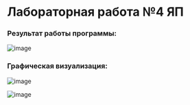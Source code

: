 # Лабораторная работа №4 ЯП

### Результат работы программы:
![image](https://user-images.githubusercontent.com/85176272/213520034-4e18b338-a0da-4f7c-bc89-1d18e2f5919a.png)

### Графическая визуализация:
![image](https://user-images.githubusercontent.com/85176272/213520139-2c3e3b20-e53f-4a7f-9e34-017c5660fa8e.png)

![image](https://user-images.githubusercontent.com/85176272/213520239-b0d8070f-7992-422d-a27e-b7f650df3fbf.png)
